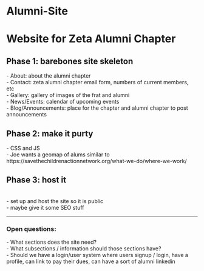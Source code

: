 # Alumni-Site
<h1> Website for Zeta Alumni Chapter </h1>

<h2>Phase 1: barebones site skeleton</h2>
    - About: about the alumni chapter
    <br>- Contact: zeta alumni chapter email form, numbers of current members, etc
    <br>- Gallery: gallery of images of the frat and alumni
    <br>- News/Events: calendar of upcoming events
    <br>- Blog/Announcements: place for the chapter and alumni chapter to post announcements 
<h2>Phase 2: make it purty</h2>
  - CSS and JS
    <br>- Joe wants a geomap of alums similar to https://savethechildrenactionnetwork.org/what-we-do/where-we-work/
<h2>Phase 3: host it</h2>
  <br>- set up and host the site so it is public
  <br>- maybe give it some SEO stuff
<hr>
<h3>Open questions:</h3>
  - What sections does the site need?
  <br>- What subsections / information should those sections have?
  <br>- Should we have a login/user system where users signup / login, have a profile, can link to pay their dues, can have a sort of alumni linkedin 
